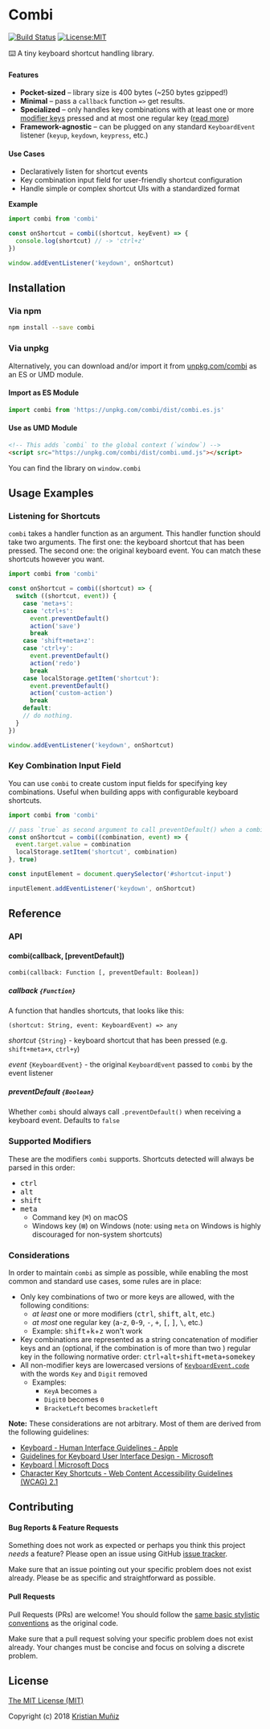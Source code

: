 # Combi

[![Build Status](https://img.shields.io/travis/krismuniz/combi.svg?style=flat-square)](http://travis-ci.org/krismuniz/combi) [![License:MIT](https://img.shields.io/badge/license-MIT-blue.svg?style=flat-square)](http://opensource.org/licenses/MIT)

⌨️ A tiny keyboard shortcut handling library.

#### Features

- **Pocket-sized** – library size is 400 bytes (~250 bytes gzipped!)
- **Minimal** – pass a `callback` function `=>` get results.
- **Specialized** – only handles key combinations with at least one or more [modifier keys](#supported-modifiers) pressed and at most one regular key ([read more](#considerations))
- **Framework-agnostic** – can be plugged on any standard `KeyboardEvent` listener (`keyup`, `keydown`, `keypress`, etc.)

#### Use Cases

- Declaratively listen for shortcut events
- Key combination input field for user-friendly shortcut configuration
- Handle simple or complex shortcut UIs with a standardized format

**Example**

```js
import combi from 'combi'

const onShortcut = combi((shortcut, keyEvent) => {
  console.log(shortcut) // -> 'ctrl+z'
})

window.addEventListener('keydown', onShortcut)
```

## Installation

### Via npm

```sh
npm install --save combi
```

### Via unpkg

Alternatively, you can download and/or import it from [unpkg.com/combi](https://unpkg.com/combi/) as an ES or UMD module.

#### Import as ES Module

```javascript
import combi from 'https://unpkg.com/combi/dist/combi.es.js'
```

#### Use as UMD Module

```html
<!-- This adds `combi` to the global context (`window`) -->
<script src="https://unpkg.com/combi/dist/combi.umd.js"></script>
```

You can find the library on `window.combi`

## Usage Examples

### Listening for Shortcuts

`combi` takes a handler function as an argument. This handler function should take two arguments. The first one: the keyboard shortcut that has been pressed. The second one: the original keyboard event. You can match these shortcuts however you want.

```js
import combi from 'combi'

const onShortcut = combi((shortcut) => {
  switch ((shortcut, event)) {
    case 'meta+s':
    case 'ctrl+s':
      event.preventDefault()
      action('save')
      break
    case 'shift+meta+z':
    case 'ctrl+y':
      event.preventDefault()
      action('redo')
      break
    case localStorage.getItem('shortcut'):
      event.preventDefault()
      action('custom-action')
      break
    default:
    // do nothing.
  }
})

window.addEventListener('keydown', onShortcut)
```

### Key Combination Input Field

You can use `combi` to create custom input fields for specifying key combinations. Useful when building apps with configurable keyboard shortcuts.

```js
import combi from 'combi'

// pass `true` as second argument to call preventDefault() when a combination is used
const onShortcut = combi((combination, event) => {
  event.target.value = combination
  localStorage.setItem('shortcut', combination)
}, true)

const inputElement = document.querySelector('#shortcut-input')

inputElement.addEventListener('keydown', onShortcut)
```

## Reference

### API

#### combi(callback, [preventDefault])

```
combi(callback: Function [, preventDefault: Boolean])
```

##### callback `{Function}`

A function that handles shortcuts, that looks like this:

```
(shortcut: String, event: KeyboardEvent) => any
```

_shortcut_ `{String}` - keyboard shortcut that has been pressed (e.g. `shift+meta+x`, `ctrl+y`)

_event_ `{KeyboardEvent}` - the original `KeyboardEvent` passed to `combi` by the event listener

##### preventDefault `{Boolean}`

Whether `combi` should always call `.preventDefault()` when receiving a keyboard event. Defaults to `false`

### Supported Modifiers

These are the modifiers `combi` supports. Shortcuts detected will always be parsed in this order:

- <kbd>ctrl</kbd>
- <kbd>alt</kbd>
- <kbd>shift</kbd>
- <kbd>meta</kbd>
  - Command key (<kbd>⌘</kbd>) on macOS
  - Windows key (<kbd>⊞</kbd>) on Windows (note: using `meta` on Windows is highly discouraged for non-system shortcuts)

### Considerations

In order to maintain `combi` as simple as possible, while enabling the most common and standard use cases, some rules are in place:

- Only key combinations of two or more keys are allowed, with the following conditions:
  - _at least_ one or more modifiers (<kbd>ctrl</kbd>, <kbd>shift</kbd>, <kbd>alt</kbd>, etc.)
  - _at most_ one regular key (<kbd>a</kbd>-<kbd>z</kbd>, <kbd>0</kbd>-<kbd>9</kbd>, <kbd>-</kbd>, <kbd>+</kbd>, <kbd>[</kbd>, <kbd>]</kbd>, <kbd>\\</kbd>, etc.)
  - Example: <kbd>shift</kbd>+<kbd>k</kbd>+<kbd>z</kbd> won't work
- Key combinations are represented as a string concatenation of modifier keys and an (optional, if the combination is of more than two ) regular key in the following normative order: <kbd>ctrl</kbd>`+`<kbd>alt</kbd>`+`<kbd>shift</kbd>`+`<kbd>meta</kbd>`+`<kbd>somekey</kbd>
- All non-modifier keys are lowercased versions of [`KeyboardEvent.code`](https://developer.mozilla.org/en-US/docs/Web/API/KeyboardEvent/code) with the words `Key` and `Digit` removed
  - Examples:
    - `KeyA` becomes `a`
    - `Digit0` becomes `0`
    - `BracketLeft` becomes `bracketleft`

**Note:** These considerations are not arbitrary. Most of them are derived from the following guidelines:

- [Keyboard - Human Interface Guidelines - Apple](https://developer.apple.com/design/human-interface-guidelines/macos/user-interaction/keyboard/)
- [Guidelines for Keyboard User Interface Design - Microsoft](https://docs.microsoft.com/en-us/previous-versions/windows/desktop/dnacc/guidelines-for-keyboard-user-interface-design#atg_keyboardshortcuts_creating_shortcut_keys_and_access_keys)
- [Keyboard | Microsoft Docs](https://docs.microsoft.com/en-us/windows/desktop/uxguide/inter-keyboard)
- [Character Key Shortcuts - Web Content Accessibility Guidelines (WCAG) 2.1](https://www.w3.org/TR/WCAG21/#character-key-shortcuts)

## Contributing

#### Bug Reports & Feature Requests

Something does not work as expected or perhaps you think this project _needs_ a feature? Please open an issue using GitHub [issue tracker](https://github.com/krismuniz/combi/issues/new).

Make sure that an issue pointing out your specific problem does not exist already. Please be as specific and straightforward as possible.

#### Pull Requests

Pull Requests (PRs) are welcome! You should follow the [same basic stylistic conventions](http://standardjs.com/rules.html) as the original code.

Make sure that a pull request solving your specific problem does not exist already. Your changes must be concise and focus on solving a discrete problem.

## License

[The MIT License (MIT)](https://github.com/krismuniz/combi/blob/master/LICENSE.md)

Copyright (c) 2018 [Kristian Muñiz](https://www.krismuniz.com)
